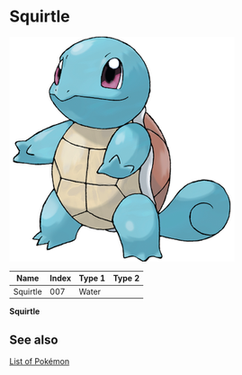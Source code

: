 # Squirtle


![Squirtle](images/007.png)

| **Name** | **Index** | **Type 1** | **Type 2** |
|----|----|----|----|
| Squirtle | 007 | Water  |  |

**Squirtle** 

## See also

[List of Pokémon](../pokemon.md)
